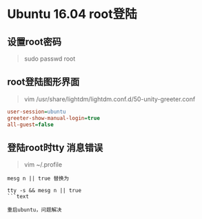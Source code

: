 # Ubuntu 16.04 root登陆

## 设置root密码

> sudo passwd root

## root登陆图形界面

> vim /usr/share/lightdm/lightdm.conf.d/50-unity-greeter.conf

```ini
user-session=ubuntu
greeter-show-manual-login=true
all-guest=false
```

## 登陆root时tty 消息错误

> vim ~/.profile

```text
mesg n || true 替换为

tty -s && mesg n || true
```text

重启ubuntu，问题解决

